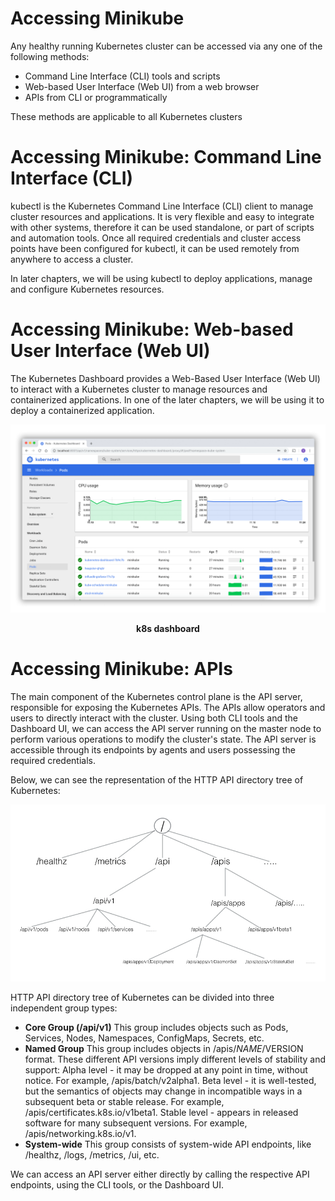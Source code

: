 # **Accessing Minikube**

Any healthy running Kubernetes cluster can be accessed via any one of the following methods:

- Command Line Interface (CLI) tools and scripts
- Web-based User Interface (Web UI) from a web browser
- APIs from CLI or programmatically

These methods are applicable to all Kubernetes clusters

# **Accessing Minikube: Command Line Interface (CLI)**

kubectl is the Kubernetes Command Line Interface (CLI) client to manage cluster resources and applications. It is very flexible and easy to integrate with other systems, therefore it can be used standalone, or part of scripts and automation tools. Once all required credentials and cluster access points have been configured for kubectl, it can be used remotely from anywhere to access a cluster. 

In later chapters, we will be using kubectl to deploy applications, manage and configure Kubernetes resources.

# **Accessing Minikube: Web-based User Interface (Web UI)**

The Kubernetes Dashboard provides a Web-Based User Interface (Web UI) to interact with a Kubernetes cluster to manage resources and containerized applications. In one of the later chapters, we will be using it to deploy a containerized application. 

<div align="center">

<img src="../../assets/ui-dashboard.png" alt="architecture">

**k8s dashboard**


</div>

# **Accessing Minikube: APIs**

The main component of the Kubernetes control plane is the API server, responsible for exposing the Kubernetes APIs. The APIs allow operators and users to directly interact with the cluster. Using both CLI tools and the Dashboard UI, we can access the API server running on the master node to perform various operations to modify the cluster's state. The API server is accessible through its endpoints by agents and users possessing the required credentials.

Below, we can see the representation of the HTTP API directory tree of Kubernetes:

<div align="center">
<img src="../../assets/api-server-space_.jpg" alt="api" width="640">
</div>

HTTP API directory tree of Kubernetes can be divided into three independent group types:

- **Core Group (/api/v1)**
This group includes objects such as Pods, Services, Nodes, Namespaces, ConfigMaps, Secrets, etc.
- **Named Group**
This group includes objects in /apis/$NAME/$VERSION format. These different API versions imply different levels of stability and support:
Alpha level - it may be dropped at any point in time, without notice. For example, /apis/batch/v2alpha1.
Beta level - it is well-tested, but the semantics of objects may change in incompatible ways in a subsequent beta or stable release. For example, /apis/certificates.k8s.io/v1beta1.
Stable level - appears in released software for many subsequent versions. For example, /apis/networking.k8s.io/v1.
- **System-wide**
This group consists of system-wide API endpoints, like /healthz, /logs, /metrics, /ui, etc.

We can access an API server either directly by calling the respective API endpoints, using the CLI tools, or the Dashboard UI.
